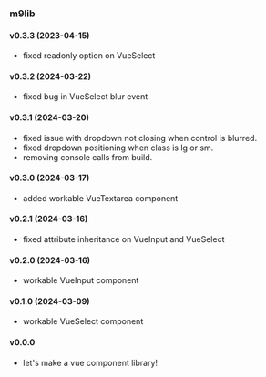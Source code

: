 ### m9lib

#### v0.3.3 (2023-04-15)
* fixed readonly option on VueSelect


#### v0.3.2 (2024-03-22)
* fixed bug in VueSelect blur event


#### v0.3.1 (2024-03-20)
* fixed issue with dropdown not closing when control is blurred.
* fixed dropdown positioning when class is lg or sm.
* removing console calls from build.

  
#### v0.3.0 (2024-03-17)

* added workable VueTextarea component


#### v0.2.1 (2024-03-16)

* fixed attribute inheritance on VueInput and VueSelect


#### v0.2.0 (2024-03-16)
* workable VueInput component


#### v0.1.0 (2024-03-09)

* workable VueSelect component 


#### v0.0.0

* let's make a vue component library!